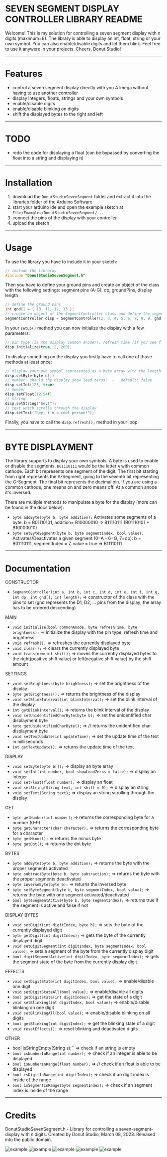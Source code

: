 # SEVEN SEGMENT DISPLAY CONTROLLER LIBRARY README
Welcome!
This is my solution for controlling a seven segment display with n digits (maximum=8).
The library is able to display an int, float, string or your own symbol. You can also enable/disable digits and let them blink.
Feel free to use it anywere in your projects.
Cheers, Donut Studio!


***
# Features
- control a seven segment display directly with you ATmega without having to use another controller
- display integers, floats, strings and your own symbols
- enable/disable digits
- enable/disable blinking on digits
- shift the displayed bytes to the right and left


***
# TODO
- redo the code for displaying a float (can be bypassed by converting the float into a string and displaying it)


***
# Installation
1. download the `DonutStudioSevenSegment` folder and extract it into the libraries folder of the Arduino Software
2. start your arduino ide and open the example sketch at `File/Examples/DonutStudioSevenSegment/...`
3. connect the pins of the display with your controller
4. upload the sketch


***
# Usage
To use the library you have to include it in your sketch:
```cpp
// include the libraray
#include "DonutStudioSevenSegment.h"
```

Then you have to define your ground pins and create an object of the class with the following settings: segment pins (A-G), dp, groundPins, display length
```cpp
// define the ground pins
int gnd[] = { 10, 11, 12, 13 };
// create an object of the SegmentController class and define the segment, ground pins and display length.
SegmentController disp = SegmentController(2, 3, 4, 5, 6, 7, 8, 9, gnd, 4);
```

In your `setup()` method you can now initialize the display with a few parameters:
```cpp
// pin type (is the display common anode?), refresh time (if you see flickering reduce this value), brightness(0-255)
disp.initialize(true, 2, 200);
```

To display something on the display you firstly have to call one of those methods at least once:
```cpp
// display your own symbol represented as a byte array with the length of your display length
disp.setByte(byte d[])
// number, should the display show lead zeros?  -   default: false
disp.setInt(123, true)
// number
disp.setFloat(12.54f)
// string
disp.setString("hey!");
// text which scrolls through the display
disp.setText("hey, i'm a cool person!");
```
Finally, you have to call the `disp.refresh();` method in your loop.


***
# BYTE DISPLAYMENT
The library supports to display your own symbols.
A byte is used to enable or disable the segments.
`B01110111` would be the letter `A` with common cathode.
Each bit represents one segment of the digit.
The first bit starting from right represents the A-Segment, going to the seventh bit representing the G-Segment. The final bit represents the decimal pin.
If you are using a common cathode, one means on and zero means off.
At a common anode it's inversed.

There are multiple methods to manipulate a byte for the display (more can be found in the docs below):
- `byte addByte(byte b, byte addition);` Activates some segments of a byte: b = B01110101, addition= B10000010 => B11110111 (B01110101 + B10000010)
- `byte setByteSegment(byte b, byte segmentIndex, bool value);` Activates/Deactivates a given segment (0=A - 6=G, 7=dp): b = B01110111, segmentIndex = 7, value = true => B11110111


***
# Documentation
CONSTRUCTOR
- `SegmentController(int a, int b, int c, int d, int e, int f, int g, int dp, int gnd[], int length);` => constructor of the class with the pins to set (gnd represents the D1, D2, ... pins from the display; the array has to be ordered descending)    

MAIN
- `void initialize(bool commonAnode, byte refreshTime, byte brightness);` => initialize the display with the pin type, refresh time and brightness
- `void refresh();` => refreshes the currently displayed byte
- `void clear();` => clears the currently displayed byte
- `void transform(int shift);` => moves the currently displayed bytes to the right(positive shift value) or left(negative shift value) by the shift amount

SETTINGS
- `void setBrightness(byte brightness);` => set the brightness of the display 
- `byte getBrightness();` => returns the brightness of the display
- `void setBlinkInterval(int blinkInterval);` => set the blink interval of the display
- `int getBlinkInterval();` => returns the blink interval of the display
- `void setUnidentifiedCharByte(byte b);` => set the unidentified char displayment byte
- `byte getUnidentifiedCharByte();` => // returns the unidentified char displayment byte
- `void setTextUpdate(int updateTime);` => set the update time of the text in milliseconds
- `int getTextUpdate();` => returns the update time of the text

DISPLAY
- `void setByte(byte b[]);` => display an byte array
- `void setInt(int number, bool showLeadZeros = false);` => display an integer
- `void setFloat(float number);` => display an float
- `void setString(String text, int shift = 0);` => display an string
- `void setText(String text);` => display an string scrolling through the display

GET
- `byte getNumber(int number);` => returns the corresponding byte for a number (0-9)
- `byte getCharacter(char character);` => returns the corresponding byte for a character
- `byte getMinus();` => returns the minus byte
- `byte getDot();` => returns the dot byte

BYTES
- `byte addByte(byte b, byte addition);` => returns the byte with the proper segments activated
- `byte subtractByte(byte b, byte subtraction);` => returns the byte with the proper segments deactivated
- `byte inverseByte(byte b);` => returns the inversed byte
- `byte setByteSegment(byte b, byte segmentIndex, bool value);` => returns the byte with one segment activated/deactivated
- `bool byteSegmentActive(byte b, byte segmentIndex);` => returns true if the segment is active and false if not

DISPLAY BYTES
- `void setDigit(int digitIndex, byte b);` => sets the byte of the currently displayed digit
- `byte getDigit(int digitIndex);` => gets the byte of the currently displayed digit
- `void setDigitSegment(int digitIndex, byte segmentIndex, bool value);` => sets a segment of the byte from the currently display digit
- `bool digitSegmentActive(int digitIndex, byte segmentIndex);` => gets the segment state of the byte from the currently display digit

EFFECTS
- `void setDigitState(int digitIndex, bool value);` => enable/disable one digit
- `void setDigitStateAll(bool value);` => enable/disable all digits
- `bool getDigitState(int digitIndex);` => get the state of a digit
- `void setBlinking(int digitIndex, bool value);` => enable/disable blinking on one digit
- `void setBlinkingAll(bool value);` => enable/disable blinking on all digits
- `bool getBlinking(int digitIndex);` => get the blinking state of a digit
- `void resetEffects();` => reset blinking and deactivated digits

OTHER
- bool isStringEmpty(String s);`` => check if an string is empty
- `bool isNumberInRange(int number);` => check if an integer is able to be displayed
- `bool isNumberInRange(float number);` => // check if an float is able to be displayed
- `bool isDigitInRange(int digitIndex);` => check if an digit index is inside of the range
- `bool isSegmentInRange(byte segmentIndex);` => check if an segment index is inside of the range


***
# Credits
DonutStudioSevenSegment.h - Library for controlling a seven-segment-display with n digits.
Created by Donut Studio, March 08, 2023.
Released into the public domain.

![example](https://github.com/Donut-Studio/Arduino-Seven-Segment-Controller/blob/main/assets/int.gif)
![example](https://github.com/Donut-Studio/Arduino-Seven-Segment-Controller/blob/main/assets/float.gif)
![example](https://github.com/Donut-Studio/Arduino-Seven-Segment-Controller/blob/main/assets/byte.gif)
![example](https://github.com/Donut-Studio/Arduino-Seven-Segment-Controller/blob/main/assets/string.gif)
![example](https://github.com/Donut-Studio/Arduino-Seven-Segment-Controller/blob/main/assets/text.gif)